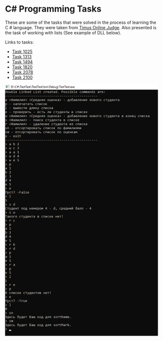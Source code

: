 # C# Programming Tasks

These are some of the tasks that were solved in the process of learning the C # language. They were taken from [Timus Online Judge](https://acm.timus.ru/). Also presented is the task of working with lists (See example of DLL below).

Links to tasks:
* [Task 1025](https://acm.timus.ru/problem.aspx?space=1&num=1025)
* [Task 1313](https://acm.timus.ru/problem.aspx?space=1&num=1313)
* [Task 1494](https://acm.timus.ru/problem.aspx?space=1&num=1494)
* [Task 1820](https://acm.timus.ru/problem.aspx?space=1&num=1820)
* [Task 2078](https://acm.timus.ru/problem.aspx?space=1&num=2078)
* [Task 2100](https://acm.timus.ru/problem.aspx?space=1&num=2100)

![DLL](images/DLL.png)
